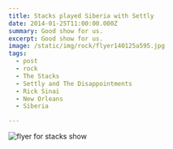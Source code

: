 ```yaml
---
title: Stacks played Siberia with Settly
date: 2014-01-25T11:00:00.000Z
summary: Good show for us.
excerpt: Good show for us.
image: /static/img/rock/flyer140125a595.jpg
tags:
  - post 
  - rock
  - The Stacks
  - Settly and The Disappointments
  - Rick Sinai
  - New Orleans
  - Siberia

---
```


![flyer for stacks show](/static/img/rock/flyer140125a595.jpg "flyer for stacks show")